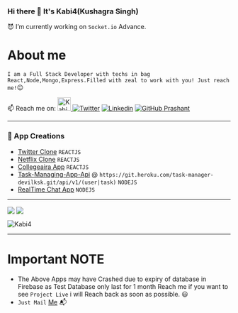 ### Hi there 👋 It's Kabi4(Kushagra Singh)

:smiling_imp: I’m currently working on `Socket.io` Advance.

# About me
  `I am a Full Stack Developer with techs in bag React,Node,Mongo,Express.Filled with zeal to work with you! Just reach me!`:wink:

📫 Reach me on:
<a href="https://dev.to/Kabi4">
  <img src="https://d2fltix0v2e0sb.cloudfront.net/dev-badge.svg" alt="Kabi4's DEV Profile" height="30" width="30">
</a>
[![Twitter](https://img.shields.io/twitter/follow/KabirSingh114?style=social)](https://twitter.com/KabirSingh114)  [![Linkedin](https://img.shields.io/badge/-LinkedIn-0073b1?style=social&logo=Linkedin&link=https://www.linkedin.com/in/kushagra-singh-2492291ab/)](https://www.linkedin.com/in/kushagra-singh-2492291ab/) [![GitHub Prashant](https://img.shields.io/github/followers/Kabi4?label=follow&style=social)](https://github.com/Kabi4) 
_________________________________________________________________


### :newspaper: App Creations

- [Twitter Clone](https://twitter-clone-3f55d.web.app/) `REACTJS`  
- [Netflix Clone](https://netflix-app-c21cd.web.app/browse) `REACTJS`  
- [Collegeaira App](https://collegearia-b7b0b.web.app/browse) `REACTJS`  
- [Task-Managing-App-Api](https://github.com/Kabi4/Task-managing-App) @ `https://git.heroku.com/task-manager-devilksk.git/api/v1/(user|task)` `NODEJS`
- [RealTime Chat App](https://realtime-chat-by-devilksk.herokuapp.com/) `NODEJS`

<hr/>

<img align="center" src="https://github-readme-stats.vercel.app/api?username=Kabi4&show_icons=true&include_all_commits=true&count_private=true&line_height=24" /> <img align="center" src="https://github-readme-stats.vercel.app/api/top-langs/?username=Kabi4&show_icons=true&include_all_commits=true&line_height=50&count_private=true&layout=compact" />

<img src="https://komarev.com/ghpvc/?username=Kabi4" alt="Kabi4" />
<hr/>

# Important NOTE
   - The Above Apps may have Crashed due to expiry of database in Firebase as Test Database only last for 1 month Reach me if you want to see `Project Live` i will Reach back as soon as possible. :smiley:
   - `Just Mail` [Me](https://mail.google.com/mail/u/0/?view=cm&fs=1&tf=1&source=mailto&su=Reached%20From%20Github%20(About%20Your%20Apps)&to=hykukku@gmail.com&body=About%20Apps) :mailbox_with_mail:
